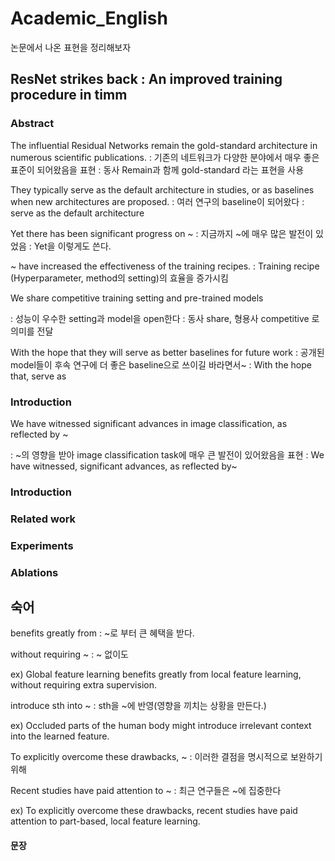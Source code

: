 # Academic_English
논문에서 나온 표현을 정리해보자

## ResNet strikes back : An improved training procedure in timm

### Abstract 

The influential Residual Networks remain the gold-standard architecture in numerous scientific publications.
: 기존의 네트워크가 다양한 분야에서 매우 좋은 표준이 되어왔음을 표현
: 동사 Remain과 함께 gold-standard 라는 표현을 사용

They typically serve as the default architecture in studies, or as baselines when new architectures are proposed.
: 여러 연구의 baseline이 되어왔다
: serve as the default architecture 

Yet there has been significant progress on ~ 
: 지금까지 ~에 매우 많은 발전이 있었음
: Yet을 이렇게도 쓴다.

~ have increased the effectiveness of the training recipes.
: Training recipe (Hyperparameter, method의 setting)의 효율을 증가시킴

We share competitive training setting and pre-trained models

: 성능이 우수한 setting과 model을 open한다
: 동사 share, 형용사 competitive 로 의미를 전달

With the hope that they will serve as better baselines for future work
: 공개된 model들이 후속 연구에 더 좋은 baseline으로 쓰이길 바라면서~
: With the hope that, serve as

### Introduction

We have witnessed significant advances in image classification, as reflected by ~ 

: ~의 영향을 받아 image classification task에 매우 큰 발전이 있어왔음을 표현
: We have witnessed, significant advances, as reflected by~




### Introduction

### Related work

### Experiments

### Ablations

## 숙어

benefits greatly from : ~로 부터 큰 혜택을 받다.

without requiring ~ : ~ 없이도

ex) Global feature learning benefits greatly from local feature learning, without requiring extra supervision.

introduce sth into ~ : sth을 ~에 반영(영향을 끼치는 상황을 만든다.)

ex) Occluded parts of the human body might introduce irrelevant context into the learned feature.

To explicitly overcome these drawbacks, ~ : 이러한 결점을 명시적으로 보완하기 위해

Recent studies have paid attention to ~ : 최근 연구들은 ~에 집중한다

ex) To explicitly overcome these drawbacks, recent studies have paid attention to part-based, local feature learning.


#### 문장

